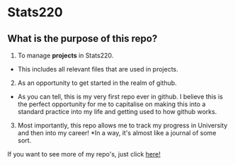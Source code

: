 # Stats220
## What is the purpose of this repo?
1. To manage **projects** in Stats220.
  * This includes all relevant files that are used in projects.
2. As an opportunity to get started in the realm of github.
  * As you can tell, this is my very first repo ever in github. I believe this is the perfect opportunity for me to capitalise on making this into a standard practice into my life and getting used to how github works.
3. Most importantly, this repo allows me to track my progress in University and then into my career!
  *In a way, it's almost like a journal of some sort.

If you want to see more of my repo's, just click [here!](https://github.com/bilsarwar04/stats220)
